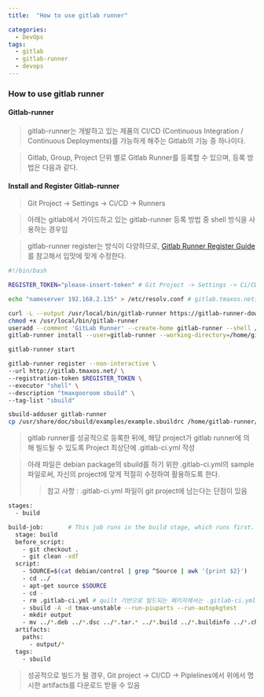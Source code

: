 ```yaml
---
title:  "How to use gitlab runner"

categories:
  - DevOps
tags:
  - gitlab
  - gitlab-runner
  - devops
---
```


### How to use gitlab runner

#### Gitlab-runner

> gitlab-runner는 개발하고 있는 제품의 CI/CD (Continuous Integration / Continuous Deployments)를 가능하게 해주는 Gitlab의 기능 중 하나이다.

> Gitlab, Group, Project 단위 별로 Gitlab Runner를 등록할 수 있으며, 등록 방법은 다음과 같다.

#### Install and Register Gitlab-runner

> Git Project -> Settings -> Ci/CD -> Runners

> 아래는 gitlab에서 가이드하고 있는 gitlab-runner 등록 방법 중 shell 방식을 사용하는 경우임

> gitlab-runner register는 방식이 다양하므로, [Gitlab Runner Register Guide](https://docs.gitlab.com/runner/register/index.html) 를 참고해서 입맛에 맞게 수정한다.

```bash
#!/bin/bash

REGISTER_TOKEN="please-insert-token" # Git Project -> Settings -> Ci/CD -> Runners에서 발급된 token 입력

echo "nameserver 192.168.2.135" > /etc/resolv.conf # gitlab.tmaxos.net을 resolving 하기 위함

curl -L --output /usr/local/bin/gitlab-runner https://gitlab-runner-downloads.s3.amazonaws.com/latest/binaries/gitlab-runner-linux-amd64
chmod +x /usr/local/bin/gitlab-runner
useradd --comment 'GitLab Runner' --create-home gitlab-runner --shell /bin/bash
gitlab-runner install --user=gitlab-runner --working-directory=/home/gitlab-runner

gitlab-runner start

gitlab-runner register --non-interactive \
--url http://gitlab.tmaxos.net/ \
--registration-token $REGISTER_TOKEN \
--executor "shell" \
--description "tmaxgooroom sbuild" \
--tag-list "sbuild"

sbuild-adduser gitlab-runner
cp /usr/share/doc/sbuild/examples/example.sbuildrc /home/gitlab-runner/.sbuildrc
```

> gitlab runner를 성공적으로 등록한 뒤에, 해당 project가 gitlab runner에 의해 빌드될 수 있도록 Project 최상단에 .gitlab-ci.yml 작성

> 아래 파일은 debian package의 sbuild를 하기 위한 .gitlab-ci.yml의 sample 파일로써, 자신의 project에 맞게 적절히 수정하여 활용하도록 한다.
>> 참고 사항 : .gitlab-ci.yml 파일이 git project에 남는다는 단점이 있음

```bash
stages:
  - build

build-job:       # This job runs in the build stage, which runs first.
  stage: build
  before_script:
    - git checkout .
    - git clean -xdf
  script:
    - SOURCE=$(cat debian/control | grep ^Source | awk '{print $2}')
    - cd ../
    - apt-get source $SOURCE
    - cd -
    - rm .gitlab-ci.yml # quilt 기반으로 빌드되는 패키지에서는 .gitlab-ci.yml 파일로 인해 sbuild가 실패함
    - sbuild -A -d tmax-unstable --run-piuparts --run-autopkgtest
    - mkdir output
    - mv ../*.deb ../*.dsc ../*.tar.* ../*.build ../*.buildinfo ../*.changes output/
  artifacts:
    paths:
      - output/*
  tags:
    - sbuild
```

> 성공적으로 빌드가 될 경우, Git project -> CI/CD -> Piplelines에서 위에서 명시한 artifacts를 다운로드 받을 수 있음
